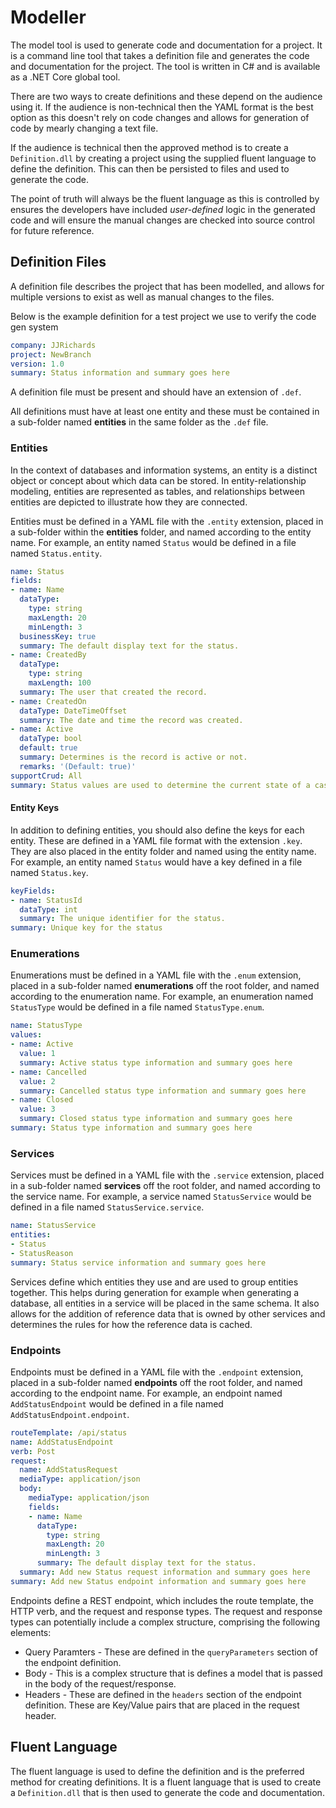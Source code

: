 # Modeller

The model tool is used to generate code and documentation for a project.  It is a command line tool that takes a
definition file and generates the code and documentation for the project. The tool is written in C# and is available
as a .NET Core global tool.

There are two ways to create definitions and these depend on the audience using it.  If the audience is non-technical
then the YAML format is the best option as this doesn't rely on code changes and allows for generation of code by
mearly changing a text file.

If the audience is technical then the approved method is to create a `Definition.dll` by creating a project using the
supplied fluent language to define the definition.  This can then be persisted to files and used to generate the code.

The point of truth will always be the fluent language as this is controlled by ensures the developers have included
_user-defined_ logic in the generated code and will ensure the manual changes are checked into source control for
future reference.

## Definition Files

A definition file describes the project that has been modelled, and allows for multiple versions to exist as well as
manual changes to the files.

Below is the example definition for a test project we use to verify the code gen system

``` yaml
company: JJRichards
project: NewBranch
version: 1.0
summary: Status information and summary goes here
```

A definition file must be present and should have an extension of `.def`.

All definitions must have at least one entity and these must be contained in a sub-folder named **entities** in the
same folder as the `.def` file.

### Entities

In the context of databases and information systems, an entity is a distinct object or concept about which data can be stored.
In entity-relationship modeling, entities are represented as tables, and relationships between entities are depicted to
illustrate how they are connected.

Entities must be defined in a YAML file with the `.entity` extension, placed in a sub-folder within the **entities** folder,
and named according to the entity name.  For example, an entity named `Status` would be defined in a file named `Status.entity`.

``` yaml
name: Status
fields:
- name: Name
  dataType:
    type: string
    maxLength: 20
    minLength: 3
  businessKey: true
  summary: The default display text for the status.
- name: CreatedBy
  dataType:
    type: string
    maxLength: 100
  summary: The user that created the record.
- name: CreatedOn
  dataType: DateTimeOffset
  summary: The date and time the record was created.
- name: Active
  dataType: bool
  default: true
  summary: Determines is the record is active or not.
  remarks: '(Default: true)'
supportCrud: All
summary: Status values are used to determine the current state of a case.
```
#### Entity Keys

In addition to defining entities, you should also define the keys for each entity.  These are defined in a YAML file
format with the extension `.key`.  They are also placed in the entity folder and named using the entity name.
For example, an entity named `Status` would have a key defined in a file named `Status.key`.

``` yaml
keyFields:
- name: StatusId
  dataType: int
  summary: The unique identifier for the status.
summary: Unique key for the status
```
### Enumerations

Enumerations must be defined in a YAML file with the `.enum` extension, placed in a sub-folder named **enumerations**
off the root folder, and named according to the enumeration name.  For example, an enumeration named `StatusType` would
be defined in a file named `StatusType.enum`.

``` yaml
name: StatusType
values:
- name: Active
  value: 1
  summary: Active status type information and summary goes here
- name: Cancelled
  value: 2
  summary: Cancelled status type information and summary goes here
- name: Closed
  value: 3
  summary: Closed status type information and summary goes here
summary: Status type information and summary goes here
```

### Services

Services must be defined in a YAML file with the `.service` extension, placed in a sub-folder named **services** off
the root folder, and named according to the service name. For example, a service named `StatusService` would be
defined in a file named `StatusService.service`.

``` yaml
name: StatusService
entities:
- Status
- StatusReason
summary: Status service information and summary goes here
```
Services define which entities they use and are used to group entities together.  This helps during generation for example
when generating a database, all entities in a service will be placed in the same schema.  It also allows for the addition
of reference data that is owned by other services and determines the rules for how the reference data is cached.

### Endpoints

Endpoints must be defined in a YAML file with the `.endpoint` extension, placed in a sub-folder named **endpoints** off
the root folder, and named according to the endpoint name.  For example, an endpoint named `AddStatusEndpoint` would be
defined in a file named `AddStatusEndpoint.endpoint`.

``` yaml
routeTemplate: /api/status
name: AddStatusEndpoint
verb: Post
request:
  name: AddStatusRequest
  mediaType: application/json
  body:
    mediaType: application/json
    fields:
    - name: Name
      dataType:
        type: string
        maxLength: 20
        minLength: 3
      summary: The default display text for the status.
  summary: Add new Status request information and summary goes here
summary: Add new Status endpoint information and summary goes here
```
Endpoints define a REST endpoint, which includes the route template, the HTTP verb, and the request and response types.
The request and response types can potentially include a complex structure, comprising the following elements:
- Query Paramters - These are defined in the `queryParameters` section of the endpoint definition.
- Body - This is a complex structure that is defines a model that is passed in the body of the request/response.
- Headers - These are defined in the `headers` section of the endpoint definition.  These are Key/Value pairs that are
  placed in the request header.

## Fluent Language

The fluent language is used to define the definition and is the preferred method for creating definitions.  It is a
fluent language that is used to create a `Definition.dll` that is then used to generate the code and documentation.
